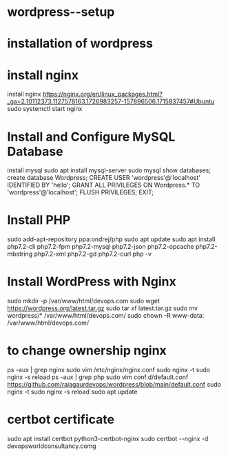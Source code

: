 # wordpress--setup
# installation of wordpress
# install nginx

install nginx https://nginx.org/en/linux_packages.html?_ga=2.10112373.1127578163.1726983257-157896506.1715837457#Ubuntu
sudo systemctl start nginx 

# Install and Configure MySQL Database

install mysql
sudo apt install mysql-server
sudo mysql
show databases;
create database Wordpress;
CREATE USER 'wordpress'@'localhost' IDENTIFIED BY 'hello';
GRANT ALL PRIVILEGES ON Wordpress.* TO 'wordpress'@'localhost';
FLUSH PRIVILEGES;
EXIT;

# Install PHP
 
sudo add-apt-repository ppa:ondrej/php
sudo apt update
sudo apt install php7.2-cli php7.2-fpm php7.2-mysql php7.2-json php7.2-opcache php7.2-mbstring php7.2-xml php7.2-gd php7.2-curl
php -v

# Install WordPress with Nginx

sudo mkdir -p /var/www/html/devops.com
sudo wget https://wordpress.org/latest.tar.gz
sudo tar xf latest.tar.gz
sudo mv wordpress/* /var/www/html/devops.com/
sudo chown -R www-data: /var/www/html/devops.com/

# to change ownership nginx
ps -aux | grep nginx
sudo vim /etc/nginx/nginx.conf
sudo nginx -t
sudo nginx -s reload
ps -aux | grep php
sudo vim conf.d/default.conf
https://github.com/rajagaurdevops/wordpress/blob/main/default.conf
sudo nginx -t
sudo nginx -s reload
sudo apt update
# certbot certificate

sudo apt install certbot python3-certbot-nginx
sudo certbot --nginx -d devopsworldconsultancy.comg